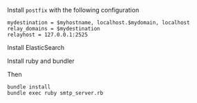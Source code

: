 Install `postfix` with the following configuration

	mydestination = $myhostname, localhost.$mydomain, localhost
	relay_domains = $mydestination
	relayhost = 127.0.0.1:2525

Install ElasticSearch

Install ruby and bundler

Then

	bundle install
	bundle exec ruby smtp_server.rb
